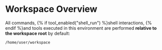 # Workspace Overview

All commands, {% if tool_enabled("shell_run") %}shell interactions, {% endif %}and tools executed in this environment are performed **relative to the workspace root** by default:

```
/home/user/workspace
```
